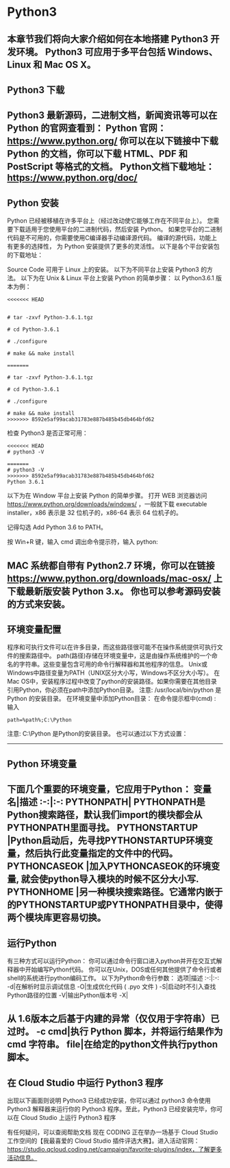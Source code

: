 # Python3 
本章节我们将向大家介绍如何在本地搭建 Python3 开发环境。
Python3 可应用于多平台包括 Windows、Linux 和 Mac OS X。
---
## Python3 下载
Python3 最新源码，二进制文档，新闻资讯等可以在 Python 的官网查看到：
Python 官网：https://www.python.org/
你可以在以下链接中下载 Python 的文档，你可以下载 HTML、PDF 和 PostScript 等格式的文档。
Python文档下载地址：https://www.python.org/doc/
---
## Python 安装
Python 已经被移植在许多平台上（经过改动使它能够工作在不同平台上）。
您需要下载适用于您使用平台的二进制代码，然后安装 Python。
如果您平台的二进制代码是不可用的，你需要使用C编译器手动编译源代码。
编译的源代码，功能上有更多的选择性， 为 Python 安装提供了更多的灵活性。
以下是各个平台安装包的下载地址：

Source Code 可用于 Linux 上的安装。
以下为不同平台上安装 Python3 的方法。
以下为在 Unix & Linux 平台上安装 Python 的简单步骤：
以 Python3.6.1 版本为例：
```
<<<<<<< HEAD

# tar -zxvf Python-3.6.1.tgz
# cd Python-3.6.1
# ./configure
# make && make install
=======

# tar -zxvf Python-3.6.1.tgz

# cd Python-3.6.1

# ./configure

# make && make install
>>>>>>> 8592e5af99acab31783e887b485b45db464bfd62

```
检查 Python3 是否正常可用：
```
<<<<<<< HEAD
# python3 -V
=======
# python3 -V
>>>>>>> 8592e5af99acab31783e887b485b45db464bfd62
Python 3.6.1
```
以下为在 Window 平台上安装 Python 的简单步骤。
打开 WEB 浏览器访问 https://www.python.org/downloads/windows/ ，一般就下载 executable installer，x86 表示是 32 位机子的，x86-64 表示 64 位机子的。 

记得勾选 Add Python 3.6 to PATH。

按 Win+R 键，输入 cmd 调出命令提示符，输入 python:

MAC 系统都自带有 Python2.7 环境，你可以在链接 https://www.python.org/downloads/mac-osx/ 上下载最新版安装 Python 3.x。
你也可以参考源码安装的方式来安装。
---
## 环境变量配置
程序和可执行文件可以在许多目录，而这些路径很可能不在操作系统提供可执行文件的搜索路径中。
path(路径)存储在环境变量中，这是由操作系统维护的一个命名的字符串。这些变量包含可用的命令行解释器和其他程序的信息。
Unix或Windows中路径变量为PATH（UNIX区分大小写，Windows不区分大小写）。
在Mac OS中，安装程序过程中改变了python的安装路径。如果你需要在其他目录引用Python，你必须在path中添加Python目录。
注意: /usr/local/bin/python 是 Python 的安装目录。
在环境变量中添加Python目录：
在命令提示框中(cmd) : 输入 
```
path=%path%;C:\Python 
```
注意: C:\Python 是Python的安装目录。
也可以通过以下方式设置：



---
## Python 环境变量
下面几个重要的环境变量，它应用于Python：
变量名|描述
:-:|:-:
PYTHONPATH| PYTHONPATH是Python搜索路径，默认我们import的模块都会从PYTHONPATH里面寻找。
PYTHONSTARTUP |Python启动后，先寻找PYTHONSTARTUP环境变量，然后执行此变量指定的文件中的代码。
PYTHONCASEOK  |加入PYTHONCASEOK的环境变量, 就会使python导入模块的时候不区分大小写.
PYTHONHOME   |另一种模块搜索路径。它通常内嵌于的PYTHONSTARTUP或PYTHONPATH目录中，使得两个模块库更容易切换。
---
## 运行Python
有三种方式可以运行Python：
你可以通过命令行窗口进入python并开在交互式解释器中开始编写Python代码。
你可以在Unix，DOS或任何其他提供了命令行或者shell的系统进行python编码工作。
以下为Python命令行参数：
选项|描述
:-:|:-:
-d|在解析时显示调试信息
-O|生成优化代码 ( .pyo 文件 )
-S|启动时不引入查找Python路径的位置
-V|输出Python版本号
-X|

从 1.6版本之后基于内建的异常（仅仅用于字符串）已过时。
-c cmd|执行 Python 脚本，并将运行结果作为 cmd 字符串。
file|在给定的python文件执行python脚本。
---
## 在 Cloud Studio 中运行 Python3 程序


出现以下画面则说明 Python3 已经成功安装，你可以通过 python3 命令使用 Python3 解释器来运行你的 Python3 程序。至此，Python3 已经安装完毕，你可以在 Cloud Studio 上运行 Python3 程序


有任何疑问，可以查阅帮助文档
现在 CODING 正在举办一场基于 Cloud Studio 工作空间的【我最喜爱的 Cloud Studio 插件评选大赛】。进入活动官网：https://studio.qcloud.coding.net/campaign/favorite-plugins/index，了解更多活动信息。
